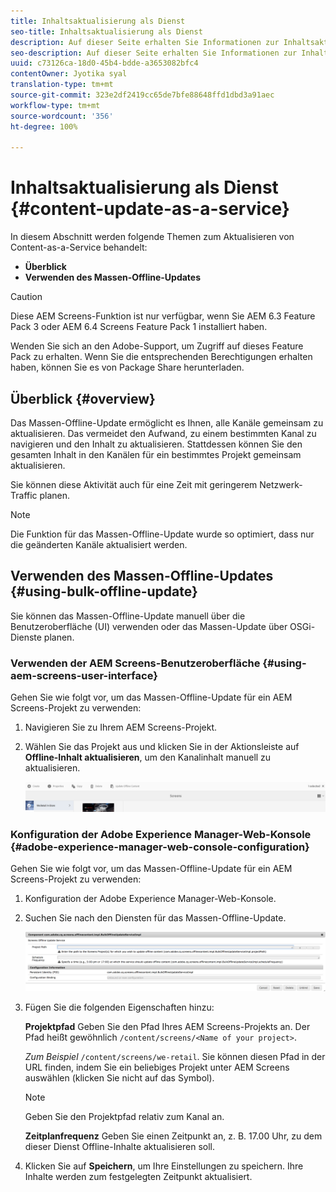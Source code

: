 ```yaml
---
title: Inhaltsaktualisierung als Dienst
seo-title: Inhaltsaktualisierung als Dienst
description: Auf dieser Seite erhalten Sie Informationen zur Inhaltsaktualisierung als Dienst.
seo-description: Auf dieser Seite erhalten Sie Informationen zur Inhaltsaktualisierung als Dienst.
uuid: c73126ca-18d0-45b4-bdde-a3653082bfc4
contentOwner: Jyotika syal
translation-type: tm+mt
source-git-commit: 323e2df2419cc65de7bfe88648ffd1dbd3a91aec
workflow-type: tm+mt
source-wordcount: '356'
ht-degree: 100%

---
```



# Inhaltsaktualisierung als Dienst {#content-update-as-a-service}

In diesem Abschnitt werden folgende Themen zum Aktualisieren von Content-as-a-Service behandelt:

* **Überblick**
* **Verwenden des Massen-Offline-Updates**

>[!CAUTION]
>
>Diese AEM Screens-Funktion ist nur verfügbar, wenn Sie AEM 6.3 Feature Pack 3 oder AEM 6.4 Screens Feature Pack 1 installiert haben.
>
>Wenden Sie sich an den Adobe-Support, um Zugriff auf dieses Feature Pack zu erhalten. Wenn Sie die entsprechenden Berechtigungen erhalten haben, können Sie es von Package Share herunterladen.

## Überblick {#overview}

Das Massen-Offline-Update ermöglicht es Ihnen, alle Kanäle gemeinsam zu aktualisieren. Das vermeidet den Aufwand, zu einem bestimmten Kanal zu navigieren und den Inhalt zu aktualisieren. Stattdessen können Sie den gesamten Inhalt in den Kanälen für ein bestimmtes Projekt gemeinsam aktualisieren.

Sie können diese Aktivität auch für eine Zeit mit geringerem Netzwerk-Traffic planen.

>[!NOTE]
>
>Die Funktion für das Massen-Offline-Update wurde so optimiert, dass nur die geänderten Kanäle aktualisiert werden.

## Verwenden des Massen-Offline-Updates {#using-bulk-offline-update}

Sie können das Massen-Offline-Update manuell über die Benutzeroberfläche (UI) verwenden oder das Massen-Update über OSGi-Dienste planen.

### Verwenden der AEM Screens-Benutzeroberfläche {#using-aem-screens-user-interface}

Gehen Sie wie folgt vor, um das Massen-Offline-Update für ein AEM Screens-Projekt zu verwenden:

1. Navigieren Sie zu Ihrem AEM Screens-Projekt.
1. Wählen Sie das Projekt aus und klicken Sie in der Aktionsleiste auf **Offline-Inhalt aktualisieren**, um den Kanalinhalt manuell zu aktualisieren.

   ![screen_shot_2018-04-24at122256pm](assets/screen_shot_2018-04-24at122256pm.png)

### Konfiguration der Adobe Experience Manager-Web-Konsole {#adobe-experience-manager-web-console-configuration}

Gehen Sie wie folgt vor, um das Massen-Offline-Update für ein AEM Screens-Projekt zu verwenden:

1. Konfiguration der Adobe Experience Manager-Web-Konsole.
1. Suchen Sie nach den Diensten für das Massen-Offline-Update.

   ![screen_shot_2018-04-24at121428pm](assets/screen_shot_2018-04-24at121428pm.png)

1. Fügen Sie die folgenden Eigenschaften hinzu:

   **Projektpfad** Geben Sie den Pfad Ihres AEM Screens-Projekts an. Der Pfad heißt gewöhnlich `/content/screens/<Name of your project>`.

   *Zum Beispiel* `/content/screens/we-retail`. Sie können diesen Pfad in der URL finden, indem Sie ein beliebiges Projekt unter AEM Screens auswählen (klicken Sie nicht auf das Symbol).

   >[!NOTE]
   >
   >Geben Sie den Projektpfad relativ zum Kanal an.

   **Zeitplanfrequenz** Geben Sie einen Zeitpunkt an, z. B. 17.00 Uhr, zu dem dieser Dienst Offline-Inhalte aktualisieren soll.

1. Klicken Sie auf **Speichern**, um Ihre Einstellungen zu speichern. Ihre Inhalte werden zum festgelegten Zeitpunkt aktualisiert.

